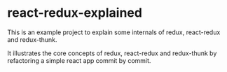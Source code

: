 # react-redux-explained
This is an example project to explain some internals of redux, react-redux and redux-thunk.

It illustrates the core concepts of redux, react-redux and redux-thunk by refactoring a simple react app commit by commit.
